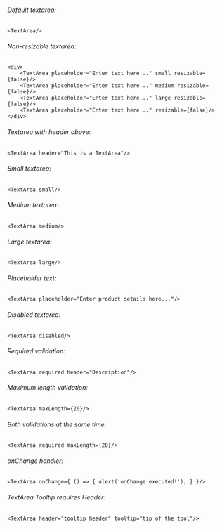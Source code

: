 ###### Default textarea:

    <TextArea/>

###### Non-resizable textarea:

	<div>
		<TextArea placeholder="Enter text here..." small resizable={false}/>
	    <TextArea placeholder="Enter text here..." medium resizable={false}/>
	    <TextArea placeholder="Enter text here..." large resizable={false}/>
	    <TextArea placeholder="Enter text here..." resizable={false}/>
    </div>

###### Textarea with header above:

    <TextArea header="This is a TextArea"/>

###### Small textarea:

    <TextArea small/>

###### Medium textarea:

    <TextArea medium/>

###### Large textarea:

    <TextArea large/>

###### Placeholder text:

    <TextArea placeholder="Enter product details here..."/>

###### Disabled textarea:

    <TextArea disabled/>

###### Required validation:

    <TextArea required header="Description"/>

###### Maximum length validation:

    <TextArea maxLength={20}/>

###### Both validations at the same time:

    <TextArea required maxLength={20}/>

###### onChange handler:

    <TextArea onChange={ () => { alert('onChange executed!'); } }/>

###### TextArea Tooltip requires Header:

    <TextArea header="tooltip header" tooltip="tip of the tool"/>